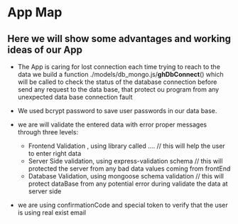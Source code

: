 # App Map

## Here we will show some advantages and working ideas of our App

- The App is caring for lost connection each time trying to reach to the data we build a function ./models/db_mongo.js/**ghDbConnect**() which will be called to check the status of the database connection before send any request to the data base, that protect ou program from any unexpected data base connection fault

- We used bcrypt password to save user passwords in our data base.

- we are will validate the entered data with error proper messages through three levels:

  - Frontend Validation , using library called .... // this will help the user to enter right data
  - Server Side validation, using express-validation schema // this will protected the server from any bad data values coming from frontEnd
  - Database Validation, using mongoose schema validation // this will protect dataBase from any potential error during validate the data at server side 

- we are using confirmationCode and special token to verify that the user is using real exist email



